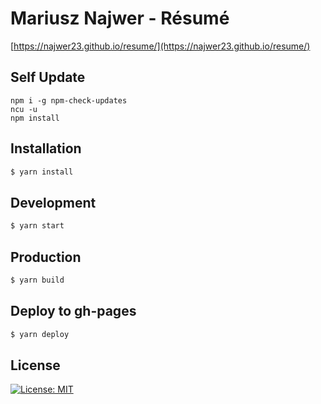 
# Mariusz Najwer - Résumé
[https://najwer23.github.io/resume/](https://najwer23.github.io/resume/)

## Self Update
```
npm i -g npm-check-updates
ncu -u
npm install
```

## Installation
```sh
$ yarn install
```

## Development
```sh
$ yarn start
```

## Production
```sh
$ yarn build
```

## Deploy to gh-pages
```sh
$ yarn deploy
```

## License
[![License: MIT](https://img.shields.io/badge/License-MIT-yellow.svg)](https://opensource.org/licenses/MIT)
